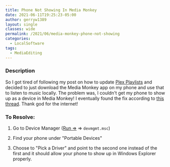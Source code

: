```yaml
---
title: Phone Not Showing In Media Monkey
date: 2021-06-11T19:25:23-05:00
author: gerryw1389
layout: single
classes: wide
permalink: /2021/06/media-monkey-phone-not-showing
categories:
  - LocalSoftware
tags:
  - MediaEditing
---
```

<!--more-->

### Description

So I got tired of following my post on how to update [Plex Playlists](https://automationadmin.com/2016/12/import-playlist-to-plex/) and decided to just download the Media Monkey app on my phone and use that to listen to music locally. The problem was, I couldn't get my phone to show up as a device in Media Monkey! I eventually found the fix according to [this thread](https://www.mediamonkey.com/forum/viewtopic.php?f=12&t=95385). Thank god for the internet!

### To Resolve:

1. Go to Device Manager ([Run =>](https://automationadmin.com/2016/05/command-prompt-overview/) => `devmgmt.msc`)

2. Find your phone under "Portable Devices"

3. Choose to "Pick a Driver" and point to the second one instead of the first and it should allow your phone to show up in Windows Explorer properly.

